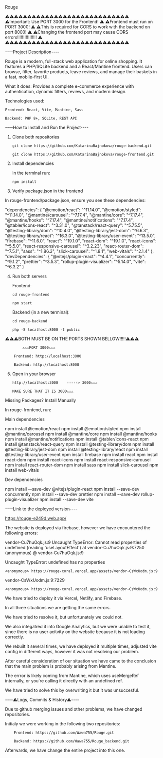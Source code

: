 Rouge

⚠️⚠️⚠️⚠️⚠️⚠️⚠️⚠️⚠️⚠️⚠️⚠️⚠️⚠️⚠️⚠️⚠️⚠️⚠️⚠️⚠️⚠️⚠️⚠️⚠️⚠️⚠️⚠️  
⚠️Important: Use PORT 3000 for the Frontend!                       ⚠️
⚠️Frontend must run on PORT 3000!                                  ⚠️
⚠️This is required for CORS to work with the backend on port 8000! ⚠️
⚠️Changing the frontend port may cause CORS errors!!!!!!!!!!!!!!!! ⚠️  
⚠️⚠️⚠️⚠️⚠️⚠️⚠️⚠️⚠️⚠️⚠️⚠️⚠️⚠️⚠️⚠️⚠️⚠️⚠️⚠️⚠️⚠️⚠️⚠️⚠️⚠️⚠️⚠️

----Project Description----

Rouge is a modern, full-stack web application for online shopping.
It features a PHP/SQLite backend and a React/Mantine frontend.
Users can browse, filter, favorite products, leave reviews, and manage their baskets in a fast, mobile-first UI.

What it does:
Provides a complete e-commerce experience with authentication, dynamic filters, reviews, and modern design.

Technologies used:

    Frontend: React, Vite, Mantine, Sass

    Backend: PHP 8+, SQLite, REST API

----How to Install and Run the Project----

1.  Clone both repositories

        git clone https://github.com/KatarinaBajnokova/rouge-backend.git

        git clone https://github.com/KatarinaBajnokova/rouge-frontend.git

2.  Install dependencies

    In the terminal run:

        npm install

3.  Verify package.json in the frontend

In rouge-frontend/package.json, ensure you see these dependencies:

"dependencies": {
"@emotion/react": "^11.14.0",
"@emotion/styled": "^11.14.0",
"@mantine/carousel": "^7.17.4",
"@mantine/core": "^7.17.4",
"@mantine/hooks": "^7.17.4",
"@mantine/notifications": "^7.17.4",
"@tabler/icons-react": "^3.31.0",
"@tanstack/react-query": "^5.75.5",
"@testing-library/dom": "^10.4.0",
"@testing-library/jest-dom": "^6.6.3",
"@testing-library/react": "^16.3.0",
"@testing-library/user-event": "^13.5.0",
"firebase": "^11.6.0",
"react": "^19.1.0",
"react-dom": "^19.1.0",
"react-icons": "^5.5.0",
"react-responsive-carousel": "^3.2.23",
"react-router-dom": "^7.5.1",
"sass": "^1.86.3",
"slick-carousel": "^1.8.1",
"web-vitals": "^2.1.4"
},
"devDependencies": {
"@vitejs/plugin-react": "^4.4.1",
"concurrently": "^9.1.2",
"prettier": "^3.5.3",
"rollup-plugin-visualizer": "^5.14.0",
"vite": "^6.3.2"
}

4.  Run both servers

    Frontend:

        cd rouge-frontend

        npm start

    Backend (in a new terminal):

        cd rouge-backend

        php -S localhost:8000 -t public

⚠️⚠️⚠️BOTH MUST BE ON THE PORTS SHOWN BELLOW!!!!!⚠️⚠️⚠️

            ⚠️⚠️⚠️PORT 3000⚠️⚠️⚠️

        Frontend: http://localhost:3000

        Backend: http://localhost:8000

5.  Open in your browser

        http://localhost:3000    -----> 3000⚠️⚠️⚠️

        MAKE SURE THAT IT IS 3000⚠️⚠️⚠️

Missing Packages? Install Manually

In rouge-frontend, run:

Main dependencies

npm install @emotion/react
npm install @emotion/styled
npm install @mantine/carousel
npm install @mantine/core
npm install @mantine/hooks
npm install @mantine/notifications
npm install @tabler/icons-react
npm install @tanstack/react-query
npm install @testing-library/dom
npm install @testing-library/jest-dom
npm install @testing-library/react
npm install @testing-library/user-event
npm install firebase
npm install react
npm install react-dom
npm install react-icons
npm install react-responsive-carousel
npm install react-router-dom
npm install sass
npm install slick-carousel
npm install web-vitals

Dev dependencies

npm install --save-dev @vitejs/plugin-react
npm install --save-dev concurrently
npm install --save-dev prettier
npm install --save-dev rollup-plugin-visualizer
npm install --save-dev vite

----Link to the deployed version---- 

https://rouge-e249d.web.app/

The website is deployed via firebase, however we have encountered the following errors:

vendor-Cu7huOqk.js:9  Uncaught TypeError: Cannot read properties of undefined (reading 'useLayoutEffect')
    at vendor-Cu7huOqk.js:9:7250
(anonymous) @ vendor-Cu7huOqk.js:9

Uncaught TypeError: undefined has no properties

    <anonymous> https://rouge-coral.vercel.app/assets/vendor-CsWxUodm.js:9

vendor-CsWxUodm.js:9:7229

    <anonymous> https://rouge-coral.vercel.app/assets/vendor-CsWxUodm.js:9

We have tried to deploy it via Vercel, Netlify, and Firebase.

In all three situations we are getting the same errors. 

We have tried to resolve it, but unfortunately we could not. 

We also integatred it into Google Analytics, but we were unable to test it, since there is no user acitvity on the website because it is not loading correctly. 

We rebuilt it several times, we have deployed it multiple times, adjusted vite config in different ways, however it was not resolving our problem. 

After careful consideration of our situation we have came to the conclusion that the main problem is probably arising from Mantine. 

The errror is likely coming from Mantine, which uses useMergeRef internally, or you're calling it directly with an undefined ref.

We have tried to solve this by overwriting it but it was unsuccesful. 

----⚠️Logs, Commits & History⚠️----

Due to github merging issues and other problems, we have changed repositories. 

Initialy we were working in the following two repositories:

        Frontend: https://github.com/Wawa755/Rouge.git
        
        Backend: https://github.com/Wawa755/Rouge_backend.git
        
Afterwards, we have change the entire project into this one. 
